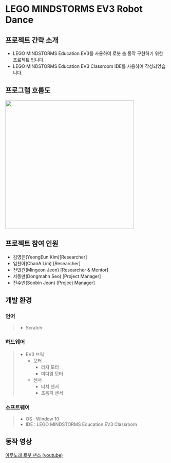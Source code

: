 # LEGO MINDSTORMS EV3 Robot Dance
## 프로젝트 간략 소개
- LEGO MINDSTORMS Education EV3를 사용하여 로봇 춤 동작 구현하기 위한 프로젝트 입니다.
- LEGO MINDSTORMS Education EV3 Classroom IDE를 사용하여 작성되었습니다.

## 프로그램 흐름도
<img src = "https://user-images.githubusercontent.com/65267954/117315714-e7c0e900-aec2-11eb-9193-b3339e172624.jpeg" width="400px" height="auto">

## 프로젝트 참여 인원
- 김영은(YeongEun Kim)[Researcher]
- 임찬아(ChanA Lim) [Researcher]
- 전민건(Mingeon Jeon) [Researcher & Mentor]
- 서동만(Dongmahn Seo) [Project Manager]
- 전수빈(Soobin Jeon) [Project Manager]

## 개발 환경

### 언어
> - Scratch
> 
### 하드웨어
> - EV3 브릭
>   - 모터
>     - 라지 모터
>     - 미디엄 모터
>   - 센서
>     - 터치 센서
>     - 초음파 센서
### 소프트웨어
> - OS : Window 10
> - IDE : LEGO MINDSTORMS Education EV3 Classroom

## 동작 영상
[아무노래 로봇 댄스 (youtube)](https://www.youtube.com/watch?v=hEXq5QX0ehk&t=5s)


